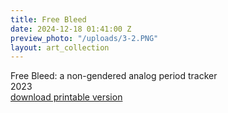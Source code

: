 ```yaml
---
title: Free Bleed
date: 2024-12-18 01:41:00 Z
preview_photo: "/uploads/3-2.PNG"
layout: art_collection
---
```


Free Bleed: a non-gendered analog period tracker <br>
2023 <br>
[download printable version](https://drive.google.com/file/d/1DTSyjX88XzBn3LRcqq32txvfcivTuD_P/view?usp=sharing)